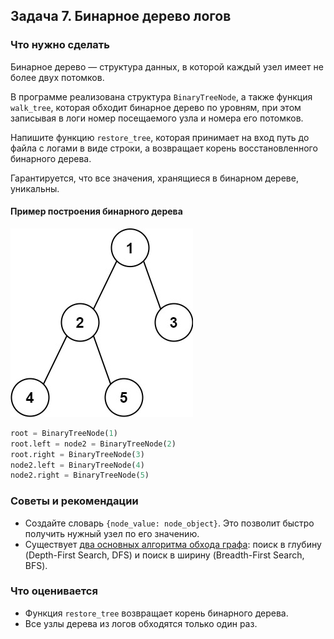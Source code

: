 ## Задача 7. Бинарное дерево логов
### Что нужно сделать
Бинарное дерево — структура данных, в которой каждый узел имеет не более двух потомков.

В программе реализована структура `BinaryTreeNode`, а также функция `walk_tree`, которая обходит бинарное дерево по уровням, при этом записывая в логи номер посещаемого узла и номера его потомков.

Напишите функцию `restore_tree`, которая принимает на вход путь до файла с логами в виде строки, а возвращает корень восстановленного бинарного дерева.

Гарантируется, что все значения, хранящиеся в бинарном дереве, уникальны.

#### Пример построения бинарного дерева

![binary_tree](binary_tree.png)
```python
root = BinaryTreeNode(1)
root.left = node2 = BinaryTreeNode(2)
root.right = BinaryTreeNode(3)
node2.left = BinaryTreeNode(4)
node2.right = BinaryTreeNode(5)
```
### Советы и рекомендации
* Создайте словарь `{node_value: node_object}`. Это позволит быстро получить нужный узел по его значению.
* Существует [два основных алгоритма обхода графа](https://habr.com/ru/post/504374/): поиск в глубину (Depth-First Search, DFS) и поиск в ширину (Breadth-First Search, BFS).
### Что оценивается
* Функция `restore_tree` возвращает корень бинарного дерева.
* Все узлы дерева из логов обходятся только один раз.
